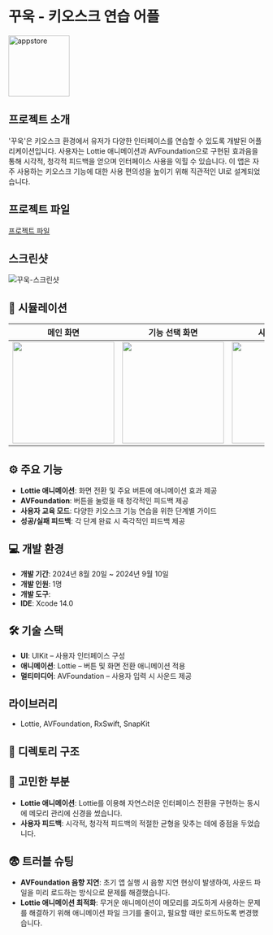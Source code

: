 # 꾸욱 - 키오스크 연습 어플
<img src="https://github.com/user-attachments/assets/b83d844d-8d4e-4ab2-9150-0ab7266f3346" alt="appstore" width="120" height="120">

## 프로젝트 소개
'꾸욱'은 키오스크 환경에서 유저가 다양한 인터페이스를 연습할 수 있도록 개발된 어플리케이션입니다. 사용자는 Lottie 애니메이션과 AVFoundation으로 구현된 효과음을 통해 시각적, 청각적 피드백을 얻으며 인터페이스 사용을 익힐 수 있습니다. 이 앱은 자주 사용하는 키오스크 기능에 대한 사용 편의성을 높이기 위해 직관적인 UI로 설계되었습니다.

## 프로젝트 파일
[프로젝트 파일](https://github.com/Acasiax/kkookApp)

## 스크린샷
![꾸욱-스크린샷](https://github.com/user-attachments/assets/kkook-app-screenshot.png)

## 📱 시뮬레이션
| 메인 화면 | 기능 선택 화면 | 사용 방법 화면 | 완료 화면 |
|---------------|---------------|---------------|---------------|
| <img src="https://github.com/user-attachments/assets/main-screen.png" width="200" /> | <img src="https://github.com/user-attachments/assets/feature-select.png" width="200" /> | <img src="https://github.com/user-attachments/assets/how-to-use.png" width="200" /> | <img src="https://github.com/user-attachments/assets/completion.png" width="200" /> |

## ⚙️ 주요 기능
- **Lottie 애니메이션**: 화면 전환 및 주요 버튼에 애니메이션 효과 제공  
- **AVFoundation**: 버튼을 눌렀을 때 청각적인 피드백 제공  
- **사용자 교육 모드**: 다양한 키오스크 기능 연습을 위한 단계별 가이드  
- **성공/실패 피드백**: 각 단계 완료 시 즉각적인 피드백 제공  

## 💻 개발 환경
- **개발 기간**: 2024년 8월 20일 ~ 2024년 9월 10일  
- **개발 인원**: 1명  
- **개발 도구**:  
- **IDE**: Xcode 14.0  

## 🛠️ 기술 스택
- **UI**: UIKit – 사용자 인터페이스 구성  
- **애니메이션**: Lottie – 버튼 및 화면 전환 애니메이션 적용  
- **멀티미디어**: AVFoundation – 사용자 입력 시 사운드 제공  

## 라이브러리
- Lottie, AVFoundation, RxSwift, SnapKit

## 📁 디렉토리 구조


## 🤔 고민한 부분
- **Lottie 애니메이션**: Lottie를 이용해 자연스러운 인터페이스 전환을 구현하는 동시에 메모리 관리에 신경을 썼습니다.
- **사용자 피드백**: 시각적, 청각적 피드백의 적절한 균형을 맞추는 데에 중점을 두었습니다.

## 😨 트러블 슈팅
- **AVFoundation 음향 지연**: 초기 앱 실행 시 음향 지연 현상이 발생하여, 사운드 파일을 미리 로드하는 방식으로 문제를 해결했습니다.
- **Lottie 애니메이션 최적화**: 무거운 애니메이션이 메모리를 과도하게 사용하는 문제를 해결하기 위해 애니메이션 파일 크기를 줄이고, 필요할 때만 로드하도록 변경했습니다.


